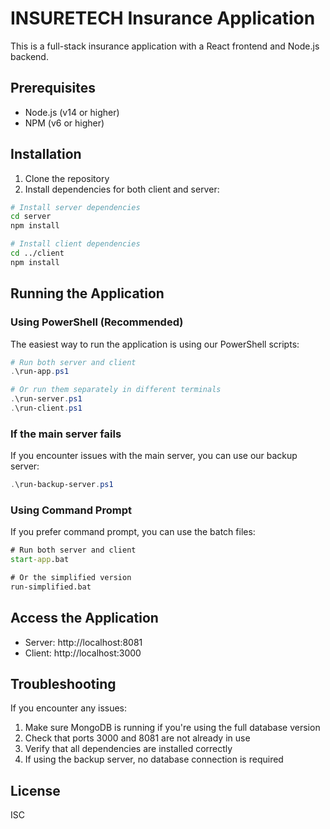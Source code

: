 # INSURETECH Insurance Application

This is a full-stack insurance application with a React frontend and Node.js backend.

## Prerequisites

- Node.js (v14 or higher)
- NPM (v6 or higher)

## Installation

1. Clone the repository
2. Install dependencies for both client and server:

```bash
# Install server dependencies
cd server
npm install

# Install client dependencies
cd ../client
npm install
```

## Running the Application

### Using PowerShell (Recommended)

The easiest way to run the application is using our PowerShell scripts:

```powershell
# Run both server and client
.\run-app.ps1

# Or run them separately in different terminals
.\run-server.ps1
.\run-client.ps1
```

### If the main server fails

If you encounter issues with the main server, you can use our backup server:

```powershell
.\run-backup-server.ps1
```

### Using Command Prompt

If you prefer command prompt, you can use the batch files:

```cmd
# Run both server and client
start-app.bat

# Or the simplified version
run-simplified.bat
```

## Access the Application

- Server: http://localhost:8081
- Client: http://localhost:3000

## Troubleshooting

If you encounter any issues:

1. Make sure MongoDB is running if you're using the full database version
2. Check that ports 3000 and 8081 are not already in use
3. Verify that all dependencies are installed correctly
4. If using the backup server, no database connection is required

## License

ISC
